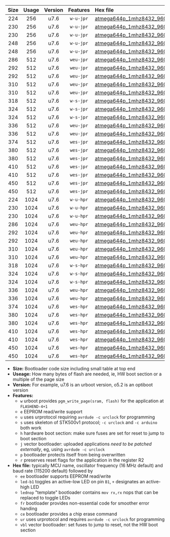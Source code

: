 |Size|Usage|Version|Features|Hex file|
|:-:|:-:|:-:|:-:|:--|
|224|256|u7.6|`w-u-jpr`|[atmega644p_1mhz8432_9600bps_ur_vbl.hex](https://raw.githubusercontent.com/stefanrueger/urboot/main/atmega644p_1mhz8432_9600bps_ur_vbl.hex)|
|230|256|u7.6|`w-u-jpr`|[atmega644p_1mhz8432_9600bps_led+b0_ur_vbl.hex](https://raw.githubusercontent.com/stefanrueger/urboot/main/atmega644p_1mhz8432_9600bps_led+b0_ur_vbl.hex)|
|230|256|u7.6|`w-u-jpr`|[atmega644p_1mhz8432_9600bps_lednop_ur_vbl.hex](https://raw.githubusercontent.com/stefanrueger/urboot/main/atmega644p_1mhz8432_9600bps_lednop_ur_vbl.hex)|
|248|256|u7.6|`w-u-jpr`|[atmega644p_1mhz8432_9600bps_led+b0_fr_ur_vbl.hex](https://raw.githubusercontent.com/stefanrueger/urboot/main/atmega644p_1mhz8432_9600bps_led+b0_fr_ur_vbl.hex)|
|248|256|u7.6|`w-u-jpr`|[atmega644p_1mhz8432_9600bps_lednop_fr_ur_vbl.hex](https://raw.githubusercontent.com/stefanrueger/urboot/main/atmega644p_1mhz8432_9600bps_lednop_fr_ur_vbl.hex)|
|286|512|u7.6|`weu-jpr`|[atmega644p_1mhz8432_9600bps_ee_ur_vbl.hex](https://raw.githubusercontent.com/stefanrueger/urboot/main/atmega644p_1mhz8432_9600bps_ee_ur_vbl.hex)|
|292|512|u7.6|`weu-jpr`|[atmega644p_1mhz8432_9600bps_ee_led+b0_ur_vbl.hex](https://raw.githubusercontent.com/stefanrueger/urboot/main/atmega644p_1mhz8432_9600bps_ee_led+b0_ur_vbl.hex)|
|292|512|u7.6|`weu-jpr`|[atmega644p_1mhz8432_9600bps_ee_lednop_ur_vbl.hex](https://raw.githubusercontent.com/stefanrueger/urboot/main/atmega644p_1mhz8432_9600bps_ee_lednop_ur_vbl.hex)|
|310|512|u7.6|`weu-jpr`|[atmega644p_1mhz8432_9600bps_ee_led+b0_fr_ur_vbl.hex](https://raw.githubusercontent.com/stefanrueger/urboot/main/atmega644p_1mhz8432_9600bps_ee_led+b0_fr_ur_vbl.hex)|
|310|512|u7.6|`weu-jpr`|[atmega644p_1mhz8432_9600bps_ee_lednop_fr_ur_vbl.hex](https://raw.githubusercontent.com/stefanrueger/urboot/main/atmega644p_1mhz8432_9600bps_ee_lednop_fr_ur_vbl.hex)|
|318|512|u7.6|`w-s-jpr`|[atmega644p_1mhz8432_9600bps_vbl.hex](https://raw.githubusercontent.com/stefanrueger/urboot/main/atmega644p_1mhz8432_9600bps_vbl.hex)|
|324|512|u7.6|`w-s-jpr`|[atmega644p_1mhz8432_9600bps_led+b0_vbl.hex](https://raw.githubusercontent.com/stefanrueger/urboot/main/atmega644p_1mhz8432_9600bps_led+b0_vbl.hex)|
|324|512|u7.6|`w-s-jpr`|[atmega644p_1mhz8432_9600bps_lednop_vbl.hex](https://raw.githubusercontent.com/stefanrueger/urboot/main/atmega644p_1mhz8432_9600bps_lednop_vbl.hex)|
|336|512|u7.6|`weu-jpr`|[atmega644p_1mhz8432_9600bps_ee_led+b0_fr_ce_ur_vbl.hex](https://raw.githubusercontent.com/stefanrueger/urboot/main/atmega644p_1mhz8432_9600bps_ee_led+b0_fr_ce_ur_vbl.hex)|
|336|512|u7.6|`weu-jpr`|[atmega644p_1mhz8432_9600bps_ee_lednop_fr_ce_ur_vbl.hex](https://raw.githubusercontent.com/stefanrueger/urboot/main/atmega644p_1mhz8432_9600bps_ee_lednop_fr_ce_ur_vbl.hex)|
|374|512|u7.6|`wes-jpr`|[atmega644p_1mhz8432_9600bps_ee_vbl.hex](https://raw.githubusercontent.com/stefanrueger/urboot/main/atmega644p_1mhz8432_9600bps_ee_vbl.hex)|
|380|512|u7.6|`wes-jpr`|[atmega644p_1mhz8432_9600bps_ee_led+b0_vbl.hex](https://raw.githubusercontent.com/stefanrueger/urboot/main/atmega644p_1mhz8432_9600bps_ee_led+b0_vbl.hex)|
|380|512|u7.6|`wes-jpr`|[atmega644p_1mhz8432_9600bps_ee_lednop_vbl.hex](https://raw.githubusercontent.com/stefanrueger/urboot/main/atmega644p_1mhz8432_9600bps_ee_lednop_vbl.hex)|
|410|512|u7.6|`wes-jpr`|[atmega644p_1mhz8432_9600bps_ee_led+b0_fr_vbl.hex](https://raw.githubusercontent.com/stefanrueger/urboot/main/atmega644p_1mhz8432_9600bps_ee_led+b0_fr_vbl.hex)|
|410|512|u7.6|`wes-jpr`|[atmega644p_1mhz8432_9600bps_ee_lednop_fr_vbl.hex](https://raw.githubusercontent.com/stefanrueger/urboot/main/atmega644p_1mhz8432_9600bps_ee_lednop_fr_vbl.hex)|
|450|512|u7.6|`wes-jpr`|[atmega644p_1mhz8432_9600bps_ee_led+b0_fr_ce_vbl.hex](https://raw.githubusercontent.com/stefanrueger/urboot/main/atmega644p_1mhz8432_9600bps_ee_led+b0_fr_ce_vbl.hex)|
|450|512|u7.6|`wes-jpr`|[atmega644p_1mhz8432_9600bps_ee_lednop_fr_ce_vbl.hex](https://raw.githubusercontent.com/stefanrueger/urboot/main/atmega644p_1mhz8432_9600bps_ee_lednop_fr_ce_vbl.hex)|
|224|1024|u7.6|`w-u-hpr`|[atmega644p_1mhz8432_9600bps_ur.hex](https://raw.githubusercontent.com/stefanrueger/urboot/main/atmega644p_1mhz8432_9600bps_ur.hex)|
|230|1024|u7.6|`w-u-hpr`|[atmega644p_1mhz8432_9600bps_led+b0_ur.hex](https://raw.githubusercontent.com/stefanrueger/urboot/main/atmega644p_1mhz8432_9600bps_led+b0_ur.hex)|
|230|1024|u7.6|`w-u-hpr`|[atmega644p_1mhz8432_9600bps_lednop_ur.hex](https://raw.githubusercontent.com/stefanrueger/urboot/main/atmega644p_1mhz8432_9600bps_lednop_ur.hex)|
|286|1024|u7.6|`weu-hpr`|[atmega644p_1mhz8432_9600bps_ee_ur.hex](https://raw.githubusercontent.com/stefanrueger/urboot/main/atmega644p_1mhz8432_9600bps_ee_ur.hex)|
|292|1024|u7.6|`weu-hpr`|[atmega644p_1mhz8432_9600bps_ee_led+b0_ur.hex](https://raw.githubusercontent.com/stefanrueger/urboot/main/atmega644p_1mhz8432_9600bps_ee_led+b0_ur.hex)|
|292|1024|u7.6|`weu-hpr`|[atmega644p_1mhz8432_9600bps_ee_lednop_ur.hex](https://raw.githubusercontent.com/stefanrueger/urboot/main/atmega644p_1mhz8432_9600bps_ee_lednop_ur.hex)|
|310|1024|u7.6|`weu-hpr`|[atmega644p_1mhz8432_9600bps_ee_led+b0_fr_ur.hex](https://raw.githubusercontent.com/stefanrueger/urboot/main/atmega644p_1mhz8432_9600bps_ee_led+b0_fr_ur.hex)|
|310|1024|u7.6|`weu-hpr`|[atmega644p_1mhz8432_9600bps_ee_lednop_fr_ur.hex](https://raw.githubusercontent.com/stefanrueger/urboot/main/atmega644p_1mhz8432_9600bps_ee_lednop_fr_ur.hex)|
|318|1024|u7.6|`w-s-hpr`|[atmega644p_1mhz8432_9600bps.hex](https://raw.githubusercontent.com/stefanrueger/urboot/main/atmega644p_1mhz8432_9600bps.hex)|
|324|1024|u7.6|`w-s-hpr`|[atmega644p_1mhz8432_9600bps_led+b0.hex](https://raw.githubusercontent.com/stefanrueger/urboot/main/atmega644p_1mhz8432_9600bps_led+b0.hex)|
|324|1024|u7.6|`w-s-hpr`|[atmega644p_1mhz8432_9600bps_lednop.hex](https://raw.githubusercontent.com/stefanrueger/urboot/main/atmega644p_1mhz8432_9600bps_lednop.hex)|
|336|1024|u7.6|`weu-hpr`|[atmega644p_1mhz8432_9600bps_ee_led+b0_fr_ce_ur.hex](https://raw.githubusercontent.com/stefanrueger/urboot/main/atmega644p_1mhz8432_9600bps_ee_led+b0_fr_ce_ur.hex)|
|336|1024|u7.6|`weu-hpr`|[atmega644p_1mhz8432_9600bps_ee_lednop_fr_ce_ur.hex](https://raw.githubusercontent.com/stefanrueger/urboot/main/atmega644p_1mhz8432_9600bps_ee_lednop_fr_ce_ur.hex)|
|374|1024|u7.6|`wes-hpr`|[atmega644p_1mhz8432_9600bps_ee.hex](https://raw.githubusercontent.com/stefanrueger/urboot/main/atmega644p_1mhz8432_9600bps_ee.hex)|
|380|1024|u7.6|`wes-hpr`|[atmega644p_1mhz8432_9600bps_ee_led+b0.hex](https://raw.githubusercontent.com/stefanrueger/urboot/main/atmega644p_1mhz8432_9600bps_ee_led+b0.hex)|
|380|1024|u7.6|`wes-hpr`|[atmega644p_1mhz8432_9600bps_ee_lednop.hex](https://raw.githubusercontent.com/stefanrueger/urboot/main/atmega644p_1mhz8432_9600bps_ee_lednop.hex)|
|410|1024|u7.6|`wes-hpr`|[atmega644p_1mhz8432_9600bps_ee_led+b0_fr.hex](https://raw.githubusercontent.com/stefanrueger/urboot/main/atmega644p_1mhz8432_9600bps_ee_led+b0_fr.hex)|
|410|1024|u7.6|`wes-hpr`|[atmega644p_1mhz8432_9600bps_ee_lednop_fr.hex](https://raw.githubusercontent.com/stefanrueger/urboot/main/atmega644p_1mhz8432_9600bps_ee_lednop_fr.hex)|
|450|1024|u7.6|`wes-hpr`|[atmega644p_1mhz8432_9600bps_ee_led+b0_fr_ce.hex](https://raw.githubusercontent.com/stefanrueger/urboot/main/atmega644p_1mhz8432_9600bps_ee_led+b0_fr_ce.hex)|
|450|1024|u7.6|`wes-hpr`|[atmega644p_1mhz8432_9600bps_ee_lednop_fr_ce.hex](https://raw.githubusercontent.com/stefanrueger/urboot/main/atmega644p_1mhz8432_9600bps_ee_lednop_fr_ce.hex)|

- **Size:** Bootloader code size including small table at top end
- **Useage:** How many bytes of flash are needed, ie, HW boot section or a multiple of the page size
- **Version:** For example, u7.6 is an urboot version, o5.2 is an optiboot version
- **Features:**
  + `w` urboot provides `pgm_write_page(sram, flash)` for the application at `FLASHEND-4+1`
  + `e` EEPROM read/write support
  + `u` uses urprotocol requiring `avrdude -c urclock` for programming
  + `s` uses skeleton of STK500v1 protocol; `-c urclock` and `-c arduino` both work
  + `h` hardware boot section: make sure fuses are set for reset to jump to boot section
  + `j` vector bootloader: uploaded applications *need to be patched externally*, eg, using `avrdude -c urclock`
  + `p` bootloader protects itself from being overwritten
  + `r` preserves reset flags for the application in the register R2
- **Hex file:** typically MCU name, oscillator frequency (16 MHz default) and baud rate (115200 default) followed by
  + `ee` bootloader supports EEPROM read/write
  + `led-b1` toggles an active-low LED on pin `B1`, `+` designates an active-high LED
  + `lednop` "template" bootloader contains `mov rx,rx` nops that can be replaced to toggle LEDs
  + `fr` bootloader provides non-essential code for smoother error handing
  + `ce` bootloader provides a chip erase command
  + `ur` uses urprotocol and requires `avrdude -c urclock` for programming
  + `vbl` vector bootloader: set fuses to jump to reset, not the HW boot section

